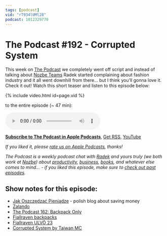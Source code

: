 ```yaml
---
tags: [podcast]
vid: "rT934lUMl28"
podcast: 1012329770
---
```


# The Podcast #192 - Corrupted System

This week on [The Podcast][p] we completely went off script and instead of talking about [Nozbe Teams](https://michael.gratis/nozbeteams) Radek started complaining about fashion industry and it all went downhill from there... but I think you’ll gonna love it. Check it out! Watch this short teaser and listen to this episode below:

{% include video.html id=page.vid %}

<!--More-->

 to the entire episode (~ 47 min):

<audio controls>
<source src="https://files.nozbe.com/podcast/192.mp3" type="audio/mpeg">
</audio>

**[Subscribe to The Podcast in Apple Podcasts][i]**, [Get RSS][rss], [YouTube][y]

*If you liked it, please [rate us on Apple Podcasts][i], thanks!*

*The Podcast is a weekly podcast chat with [Radek][r] and yours truly (we both work at [Nozbe][n]) about [productivity](/productivity), [business](/business), [books](/books), and whatever else comes to mind… - if you liked this episode, make sure to [check out past episodes](/podcast).*

## Show notes for this episode:

  * [Jak Oszczędzać Pieniądze](https://jakoszczedzacpieniadze.pl/) - polish blog about saving money
  * [Zalando](https://www.zalando.pl/)
  * [The Podcast 162: Backpack Only](/podcast-162)
  * [Fiallraven backpacks](https://www.fjallraven.eu/equipment/backpacks-bags/)
  * [Fiallraven ULVÖ 23](https://www.fjallraven.com/us/en-us/bags-gear/ulvo-23)
  * [Corrupted System by Taiwan MC](https://soundcloud.com/taiwanmc/liquid-wicked-featuring-3)

[y]: https://michael.gratis/thepodcastyt
[rss]: https://thepodcast.fm/episodes?format=RSS
[e]: /podcast-192

[p]: /podcast
[n]: https://nozbe.com/?a=mike
[r]: https://michael.gratis/radex
[i]: https://michael.gratis/thepodcast
[o]: https://michael.gratis/ipadonly

